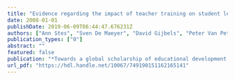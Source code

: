 ```yaml
---
title: "Evidence regarding the impact of teacher training on student learning"
date: 2008-01-01
publishDate: 2019-06-09T06:44:47.676231Z
authors: ["Ann Stes", "Sven De Maeyer", "David Gijbels", "Peter Van Petegem"]
publication_types: ["0"]
abstract: ""
featured: false
publication: "*Towards a global scholarship of educational development / Sorenson, L. [edit.]; e.a.*"
url_pdf: "https://hdl.handle.net/10067/749190151162165141"
---
```


